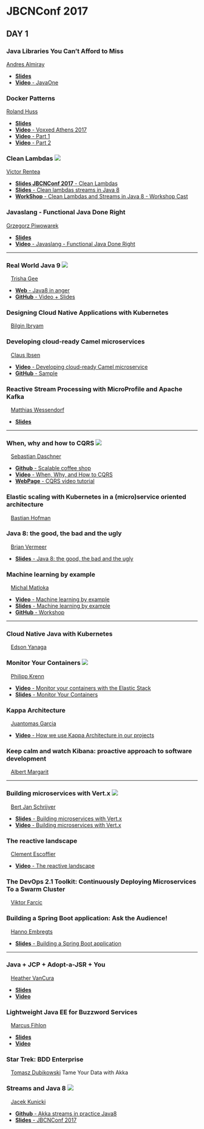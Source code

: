 # JBCNConf 2017
## DAY 1

### Java Libraries You Can’t Afford to Miss 
  [Andres Almiray](http://www.jbcnconf.com/2017/infoSpeaker.html?ref=aalmiray)

* [**Slides**](https://es.slideshare.net/aalmiray/java-libraries-you-cant-afford-to-miss)
* [**Video** - JavaOne](https://www.youtube.com/watch?v=pmmP-7d6pWw) 
   
### Docker Patterns
   [Roland Huss](http://www.jbcnconf.com/2017/infoSpeaker.html?ref=roland-huss)
   
   * [**Slides**](https://www.doag.org/formes/servlet/DocNavi?action=getFile&did=7879463)
   * [**Video** - Voxxed Athens 2017](https://www.youtube.com/watch?v=m7ZKQgo1r6Q)
   * [**Video** - Part 1](https://youtu.be/u-jVazxFKKQ)
   * [**Video** - Part 2](https://youtu.be/KBIx21ZrgI4)
    
### Clean Lambdas ![](https://img.shields.io/badge/rate-5-green.svg)
   [Victor Rentea](http://www.jbcnconf.com/2017/infoSpeaker.html?ref=victor-rentea)
   
   * [**Slides JBCNConf 2017** - Clean Lambdas](https://www.slideshare.net/VictorRentea/clean-lambda-at-jbcnconf-by-victor-rentea)
   * [**Slides** - Clean lambdas streams in Java 8](https://es.slideshare.net/VictorRentea/clean-lambdas-streams-in-java8)
   * [**WorkShop** - Clean Lambdas and Streams in Java 8 - Workshop Cast](https://www.youtube.com/watch?v=uH9A37k2QkU) 

### Javaslang - Functional Java Done Right
   [Grzegorz Piwowarek](http://www.jbcnconf.com/2017/infoSpeaker.html?ref=grzegorz-piwowarek)
   
   * [**Slides**](https://speakerdeck.com/pivovarit/javaslang-functional-java-done-right)
   * [**Video** - Javaslang - Functional Java Done Right](https://www.youtube.com/watch?v=gL3D_bPA4LA)
***
### Real World Java 9 ![](https://img.shields.io/badge/rate-3-yellow.svg)
   [Trisha Gee](/2017/infoSpeaker.html?ref=trisha) 
	
* [**Web** - Java8 in anger](http://trishagee.github.io/presentation/java8_in_anger/)
* [**GitHub** - Video + Slides](https://trishagee.github.io/presentation/real_world_java_9/) 

### Designing Cloud Native Applications with Kubernetes  
   [Bilgin Ibryam](/2017/infoSpeaker.html?ref=bibryam) 

### Developing cloud-ready Camel microservices  
   [Claus Ibsen](/2017/infoSpeaker.html?ref=davsclaus) 

* [**Video** - Developing cloud-ready Camel microservice](https://www.youtube.com/watch?v=a0DXIspd1Zs&index=7&list=PLEGSLwUsxfEh4TE2GDU4oygCB-tmShkSn)
* [**GitHub** - Sample](https://github.com/davsclaus/minishift-hello)

### Reactive Stream Processing with MicroProfile and Apache Kafka  
   [Matthias Wessendorf](/2017/infoSpeaker.html?ref=mwessendorf)

* [**Slides**](https://speakerdeck.com/matzew/stream-processing-with-microprofile-and-apache-kafka)

***
### When, why and how to CQRS ![](https://img.shields.io/badge/rate-4-blue.svg)
 
   [Sebastian Daschner](/2017/infoSpeaker.html?ref=sebastian-daschner) 

* [**Github** - Scalable coffee shop](https://github.com/sdaschner/scalable-coffee-shop)
* [**Video** - When, Why, and How to CQRS](https://www.youtube.com/watch?v=iK8x1mUPwCE)
* [**WebPage** - CQRS video tutorial](https://blog.sebastian-daschner.com/entries/event_sourcing_cqrs_video_course)
### Elastic scaling with Kubernetes in a (micro)service oriented architecture  
   [Bastian Hofman](/2017/infoSpeaker.html?ref=bastian-hofman) 
### Java 8: the good, the bad and the ugly  
   [Brian Vermeer](/2017/infoSpeaker.html?ref=bvermeer) 

* [**Slides** - Java 8: the good, the bad and the ugly ](https://www.slideshare.net/BrianVermeer/java-8-the-good-the-bad-and-the-ugly-oracle-code-brussels-2017)
### Machine learning by example  
   [Michal Matloka](/2017/infoSpeaker.html?ref=mmatloka)

 * [**Video** - Machine learning by example](https://youtu.be/uTqB2VyoA8I)
 * [**Slides** - Machine learning by example](https://es.slideshare.net/SoftwareMill/machine-learning-by-example)
 * [**GitHub** - Workshop](https://github.com/mmatloka/machine-learning-by-example-workshop)

***
### Cloud Native Java with Kubernetes  
   [Edson Yanaga](/2017/infoSpeaker.html?ref=edsonyanaga) 
### Monitor Your Containers ![](https://img.shields.io/badge/rate-4-blue.svg)

   [Philipp Krenn](/2017/infoSpeaker.html?ref=philipp-krenn) 

* [**Video** - Monitor your containers with the Elastic Stack](https://youtu.be/c3M4Navs-jY)
* [**Slides** - Monitor Your Containers](https://speakerdeck.com/xeraa/monitor-your-containers)
### Kappa Architecture  
   [Juantomas Garcia](/2017/infoSpeaker.html?ref=juantomas-garcia) 

* [**Video** - How we use Kappa Architecture in our projects](https://www.youtube.com/watch?v=bkqWFIqx8hI) 
### Keep calm and watch Kibana: proactive approach to software development  
   [Albert Margarit](/2017/infoSpeaker.html?ref=albert-margarit)

***
### Building microservices with Vert.x ![](https://img.shields.io/badge/rate-3-yellow.svg)
   [Bert Jan Schrijver](/2017/infoSpeaker.html?ref=schrijver) 

* [**Slides** - Building microservices with Vert.x ](https://es.slideshare.net/Codemotion/building-microservices-with-vertx-bert-jan-schrijver-codemotion-amsterdam-2016)
* [**Video** - Building microservices with Vert.x ](https://www.youtube.com/watch?v=aW4ewPCHbJc)
### The reactive landscape  
   [Clement Escoffier](/2017/infoSpeaker.html?ref=cescoffier) 

* [**Video** - The reactive landscape](https://www.youtube.com/watch?v=JMYomqM92MM)
### The DevOps 2.1 Toolkit: Continuously Deploying Microservices To a Swarm Cluster  
   [Viktor Farcic](/2017/infoSpeaker.html?ref=vfarcic) 
### Building a Spring Boot application: Ask the Audience!  
   [Hanno Embregts](/2017/infoSpeaker.html?ref=hanno-embregts)

* [**Slides** - Building a Spring Boot application](https://es.slideshare.net/HannoEmbregts/building-a-spring-boot-application-ask-the-audience-from-javaland-2017)

***
### Java + JCP + Adopt-a-JSR + You  
   [Heather VanCura](/2017/infoSpeaker.html?ref=hvancura) 

* [**Slides**](https://es.slideshare.net/heathervc/java-jcp-adoptajrs-you-devnexus)
* [**Video**](https://vimeo.com/197382533)
### Lightweight Java EE for Buzzword Services  
   [Marcus Fihlon](/2017/infoSpeaker.html?ref=marcus-fihlon) 

* [**Slides**](https://speakerdeck.com/mcpringle/lightweight-java-ee-for-services-at-javacro-17)
* [**Video**](https://vimeo.com/217201928/75e671063d)
### Star Trek: BDD Enterprise  
   [Tomasz Dubikowski](/2017/infoSpeaker.html?ref=tomasz-dubikowski) Tame Your Data with Akka 
### Streams and Java 8 ![](https://img.shields.io/badge/rate-2-orange.svg)
   [Jacek Kunicki](/2017/infoSpeaker.html?ref=jacek-kunicki)

 * [**Github** - Akka streams in practice Java8](https://github.com/rucek/akka-streams-in-practice-java8)
 * [**Slides** - JBCNConf 2017](http://jacek.kunicki.org/jbcn-2017/)